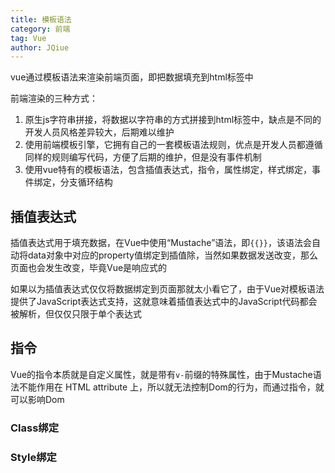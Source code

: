 ```yaml
---
title: 模板语法
category: 前端
tag: Vue
author: JQiue
---
```


vue通过模板语法来渲染前端页面，即把数据填充到html标签中

前端渲染的三种方式：

1. 原生js字符串拼接，将数据以字符串的方式拼接到html标签中，缺点是不同的开发人员风格差异较大，后期难以维护
2. 使用前端模板引擎，它拥有自己的一套模板语法规则，优点是开发人员都遵循同样的规则编写代码，方便了后期的维护，但是没有事件机制
3. 使用vue特有的模板语法，包含插值表达式，指令，属性绑定，样式绑定，事件绑定，分支循环结构

## 插值表达式

插值表达式用于填充数据，在Vue中使用“Mustache”语法，即`{{}}`，该语法会自动将data对象中对应的property值绑定到插值除，当然如果数据发送改变，那么页面也会发生改变，毕竟Vue是响应式的

如果以为插值表达式仅仅将数据绑定到页面那就太小看它了，由于Vue对模板语法提供了JavaScript表达式支持，这就意味着插值表达式中的JavaScript代码都会被解析，但仅仅只限于单个表达式

## 指令

Vue的指令本质就是自定义属性，就是带有`v-`前缀的特殊属性，由于Mustache语法不能作用在 HTML attribute 上，所以就无法控制Dom的行为，而通过指令，就可以影响Dom

### Class绑定

### Style绑定
